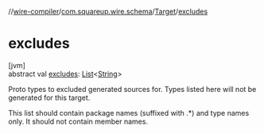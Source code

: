 //[wire-compiler](../../../index.md)/[com.squareup.wire.schema](../index.md)/[Target](index.md)/[excludes](excludes.md)

# excludes

[jvm]\
abstract val [excludes](excludes.md): [List](https://kotlinlang.org/api/latest/jvm/stdlib/kotlin.collections/-list/index.html)&lt;[String](https://kotlinlang.org/api/latest/jvm/stdlib/kotlin/-string/index.html)&gt;

Proto types to excluded generated sources for. Types listed here will not be generated for this target.

This list should contain package names (suffixed with .*) and type names only. It should not contain member names.
